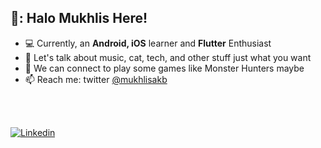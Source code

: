 ## 🦫: Halo Mukhlis Here!

- 💻 Currently, an **Android, iOS** learner and **Flutter** Enthusiast
- 💬 Let's talk about music, cat, tech, and other stuff just what you want
- 👯 We can connect to play some games like Monster Hunters maybe
- 📫 Reach me: twitter [@mukhlisakb](https://twitter.com/mukhlisakb)
  
<br>
<br>

[![Linkedin](https://veroanggra.github.io/linkedin.svg)](https://www.linkedin.com/in/mukhlisakb/)
